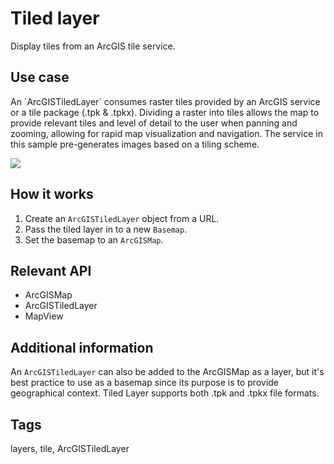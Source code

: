 <h1>Tiled layer</h1>

<p>Display tiles from an ArcGIS tile service.</p>

<h2>Use case</h2>

<p>An `ArcGISTiledLayer` consumes raster tiles provided by an ArcGIS service or a tile package (.tpk & .tpkx). Dividing a raster into tiles allows the map to provide relevant tiles and level of detail to the user when panning and zooming, allowing for rapid map visualization and navigation. The service in this sample pre-generates images based on a tiling scheme.</p>

<p><img src="TiledLayer.png"/></p>

<h2>How it works</h2>

<ol>
    <li>Create an <code>ArcGISTiledLayer</code> object from a URL.</li>
    <li>Pass the tiled layer in to a new <code>Basemap</code>.</li>
    <li>Set the basemap to an <code>ArcGISMap</code>.</li>
</ol>

<h2>Relevant API</h2>

<ul>
    <li>ArcGISMap</li>
    <li>ArcGISTiledLayer</li>
    <li>MapView</li>
</ul>

<h2>Additional information</h2>



<p>An <code>ArcGISTiledLayer</code> can also be added to the ArcGISMap as a layer, but it's best practice to use as a basemap since its purpose is to provide geographical context. Tiled Layer supports both .tpk and .tpkx file formats.</p>


<h2>Tags</h2>

<p>layers, tile, ArcGISTiledLayer</p>